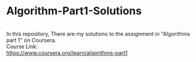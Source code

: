 # Algorithm-Part1-Solutions
\
In this repository, There are my solutions to the assignment in "Algorithms part 1" on Coursera.\
Course Link: \
https://www.coursera.org/learn/algorithms-part1

